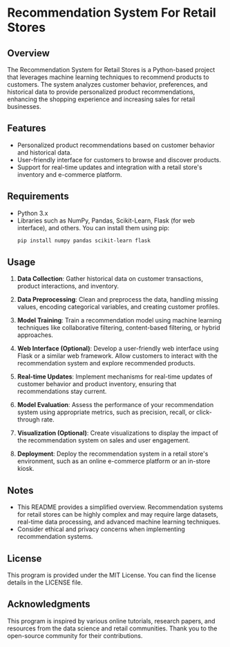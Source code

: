 # Recommendation System For Retail Stores

## Overview
The Recommendation System for Retail Stores is a Python-based project that leverages machine learning techniques to recommend products to customers. The system analyzes customer behavior, preferences, and historical data to provide personalized product recommendations, enhancing the shopping experience and increasing sales for retail businesses.

## Features
- Personalized product recommendations based on customer behavior and historical data.
- User-friendly interface for customers to browse and discover products.
- Support for real-time updates and integration with a retail store's inventory and e-commerce platform.

## Requirements
- Python 3.x
- Libraries such as NumPy, Pandas, Scikit-Learn, Flask (for web interface), and others. You can install them using pip:
  ```bash
  pip install numpy pandas scikit-learn flask
  ```

## Usage
1. **Data Collection**: Gather historical data on customer transactions, product interactions, and inventory.

2. **Data Preprocessing**: Clean and preprocess the data, handling missing values, encoding categorical variables, and creating customer profiles.

3. **Model Training**: Train a recommendation model using machine learning techniques like collaborative filtering, content-based filtering, or hybrid approaches.

4. **Web Interface (Optional)**: Develop a user-friendly web interface using Flask or a similar web framework. Allow customers to interact with the recommendation system and explore recommended products.

5. **Real-time Updates**: Implement mechanisms for real-time updates of customer behavior and product inventory, ensuring that recommendations stay current.

6. **Model Evaluation**: Assess the performance of your recommendation system using appropriate metrics, such as precision, recall, or click-through rate.

7. **Visualization (Optional)**: Create visualizations to display the impact of the recommendation system on sales and user engagement.

8. **Deployment**: Deploy the recommendation system in a retail store's environment, such as an online e-commerce platform or an in-store kiosk.

## Notes
- This README provides a simplified overview. Recommendation systems for retail stores can be highly complex and may require large datasets, real-time data processing, and advanced machine learning techniques.
- Consider ethical and privacy concerns when implementing recommendation systems.

## License
This program is provided under the MIT License. You can find the license details in the LICENSE file.

## Acknowledgments
This program is inspired by various online tutorials, research papers, and resources from the data science and retail communities. Thank you to the open-source community for their contributions.


